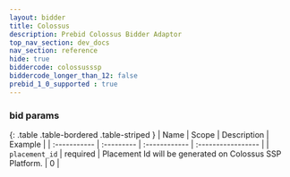 ```yaml
---
layout: bidder
title: Colossus
description: Prebid Colossus Bidder Adaptor
top_nav_section: dev_docs
nav_section: reference
hide: true
biddercode: colossusssp
biddercode_longer_than_12: false
prebid_1_0_supported : true
---
```


### bid params

{: .table .table-bordered .table-striped }
| Name           | Scope      | Description                                                    | Example            |
| :-----------   | :--------- | :------------                                                  | :----------------- |
| `placement_id` | required   | Placement Id will be generated on Colossus SSP Platform. | 0                  |

